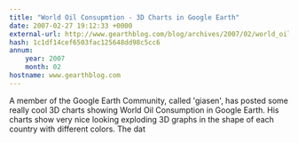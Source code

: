```yaml
---
title: "World Oil Consupmtion - 3D Charts in Google Earth"
date: 2007-02-27 19:12:33 +0000
external-url: http://www.gearthblog.com/blog/archives/2007/02/world_oil_consupmtio.html
hash: 1c1df14cef6503fac125648dd98c5cc6
annum:
    year: 2007
    month: 02
hostname: www.gearthblog.com
---
```


A member of the Google Earth Community, called 'giasen', has posted some really cool 3D charts showing World Oil Consumption in Google Earth. His charts show very nice looking exploding 3D graphs in the shape of each country with different colors. The dat
